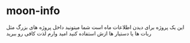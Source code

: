 # moon-info
این یک پروژه برای دیدن اطلاعات ماه است شما میتونید داخل پروژه های بزرگ مثل ربات ها یا دستیار ها ازش استفاده کنید امید وارم لذت کافی رو ببرید
